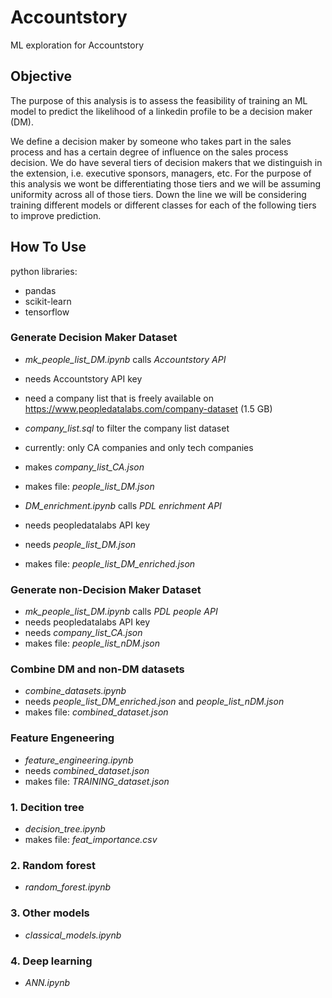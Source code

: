 # Accountstory
 ML exploration for Accountstory

 ## Objective

 The purpose of this analysis is to assess the feasibility of training an ML model to predict the likelihood of a linkedin profile to be a decision maker (DM).

We define a decision maker by someone who takes part in the sales process and has a certain degree of influence on the sales process decision. We do have several tiers of decision makers that we distinguish in the extension, i.e. executive sponsors, managers, etc. For the purpose of this analysis we wont be differentiating those tiers and we will be assuming uniformity across all of those tiers. Down the line we will be considering training different models or different classes for each of the following tiers to improve prediction.

## How To Use

python libraries:
* pandas
* scikit-learn
* tensorflow

### Generate Decision Maker Dataset

* *mk_people_list_DM.ipynb* calls *Accountstory API*
 * needs Accountstory API key
 * need a company list that is freely available on https://www.peopledatalabs.com/company-dataset (1.5 GB)
  * *company_list.sql* to filter the company list dataset
   *   currently: only CA companies and only tech companies
   * makes *company_list_CA.json*
  * makes file: *people_list_DM.json*

* *DM_enrichment.ipynb* calls *PDL enrichment API*
 * needs peopledatalabs API key
 * needs *people_list_DM.json*
 * makes file: *people_list_DM_enriched.json*

### Generate non-Decision Maker Dataset

* *mk_people_list_DM.ipynb* calls *PDL people API*
 * needs peopledatalabs API key
 * needs *company_list_CA.json*
 * makes file: *people_list_nDM.json*

### Combine DM and non-DM datasets

* *combine_datasets.ipynb*
* needs *people_list_DM_enriched.json* and *people_list_nDM.json*
* makes file: *combined_dataset.json*

### Feature Engeneering

* *feature_engineering.ipynb*
* needs *combined_dataset.json*
*  makes file: *TRAINING_dataset.json*

### 1. Decition tree

* *decision_tree.ipynb*
* makes file: *feat_importance.csv*

### 2. Random forest

* *random_forest.ipynb*

### 3. Other models

* *classical_models.ipynb*

### 4. Deep learning

* *ANN.ipynb*
